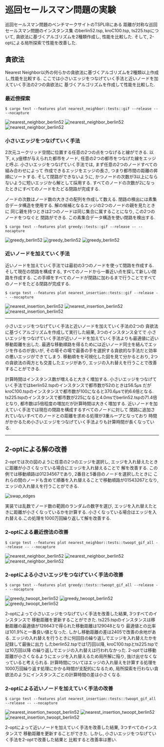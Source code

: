 
# 巡回セールスマン問題の実験

巡回セールスマン問題のベンチマークサイトのTSPLIBにある
距離が対称な巡回セールスマン問題のインスタンス集
のberlin52.tsp, kroC100.tsp, ts225.tspについて,
貪欲法に基づくアルゴリズムを2種類作成し, 性能を比較した.
そして, 2-optによる局所探索で性能を改善した.

## 貪欲法

Nearest Neighbor以外の何らかの貪欲法に基づくアルゴリズムを2種類以上作成し,性能を比較する.
ここでは小さいエッジをつなげていく手法と近いノードを加えていく手法の2つの貪欲法に
基づくアルゴリズムを作成して性能を比較した.

### 最近傍探索

```
$ cargo test --features plot nearest_neighbor::tests::gif --release -- --nocapture
```

![nearest_neighbor_berlin52](images/gif/nearest_neighbor_berlin52.gif)
![nearest_neighbor_berlin52](images/gif/nearest_neighbor_kroC100.gif)
![nearest_neighbor_berlin52](images/gif/nearest_neighbor_ts225.gif)

### 小さいエッジをつなげていく手法

2次元ユークリッド空間に位置する任意の2つの点をつなげると線ができる.
以下, $x, y$座標が与えられた都市をノード, 任意の2つの都市をつなげた線をエッジと呼ぶ.
小さいエッジをつなげていく手法では, まず任意の2つのノードすべての組み合わせによって
作成できるエッジをエッジの長さ, つまり都市間の距離の昇順にソートする.
そして閉路ができないように, かつノードの次数が3以上にならないように短いエッジから解として採用する.
すべてのノードの次数が2になったときにすべてのノードをたどる閉路が完成する.

ノードの次数はノード数の大きさの配列を作成して数える.
閉路の検出には素集合データ構造を使用する. 解の候補となるエッジの2つのノードの親を見たときに
同じ親を持つときは2つのノードは同じ集合に属することになり, この2つのノードをつなぐと
閉路ができる. この素集合データ構造を使い閉路を検出する.

```
$ cargo test --features plot greedy::tests::gif --release -- --nocapture
```

![greedy_berlin52](images/gif/greedy_berlin52.gif)
![greedy_berlin52](images/gif/greedy_kroC100.gif)
![greedy_berlin52](images/gif/greedy_ts225.gif)

### 近いノードを加えていく手法

近いノードを加えていく手法では最初の3つのノードを使って閉路を作成する.
そして現在の閉路を構成する, すべてのノードから一番近い点を探して新しい閉路を作成する.
この手順をすべてのノードが閉路に加わるまで行うことですべてのノードをたどる閉路が完成する.

```
$ cargo test --features plot nearest_insertion::tests::gif --release -- --nocapture
```

![nearest_insertion_berlin52](images/gif/nearest_insertion_berlin52.gif)
![nearest_insertion_berlin52](images/gif/nearest_insertion_kroC100.gif)
![nearest_insertion_berlin52](images/gif/nearest_insertion_ts225.gif)

---

小さいエッジをつなげていく手法と近いノードを加えていく手法の2つの
貪欲法に基づくアルゴリズムを作成して実行した結果, 3つのインスタンス全てで
小さいエッジをつなげていく手法が近いノードを加えていく手法よりも最適値に近い
移動距離を出した.
最適な移動順路を得るためには近いノード同士を結んでエッジを作るのが良いが,
その場その場で最善の手を選択する貪欲的な手法だと効率の悪いエッジができてしまう.
移動順をを可視化した図を見て分かるとおり, 2つの貪欲法の両方とも交差したエッジがあり,
エッジの入れ替えを行うことで改善することができる.

計算時間はインスタンス数が増えると大きく増加する.
小さいエッジをつなげていく手法ではberlin52.tspのインスタンスで都市数が52のときは56.5$\mu$s
だがkroC100.tspのインスタンスで都市数が100になると370.6$\mu$sで約6.6倍となる.
ts225.tspのインスタンスで都市数が225になると4.0msでberlin52.tspの71.4倍となり,
都市数は5倍程度の増加だが計算時間は大きく増加する.
近いノードを加えていく手法では現在の閉路を構成するすべてのノードに対して
閉路に追加されていないすべてのノードとの距離を求める処理が3重ループとなっており
時間がかかるため小さいエッジをつなげていく手法よりも計算時間が長くなっている.

---

## 2-optによる解の改善

2-optでは次の図のように任意の2つのエッジを選択し,
エッジを入れ替えたときに距離が小さくなっている場合にエッジを入れ替えることで
解を改善する.
この例では移動順路は01234567であり, 2番目と5番目のノードを選択したときに
これらの間のノードも含めて順番を入れ替えることで移動順路が01543267となり,
エッジの入れ替えを行うことができる.

![swap_edges](images/swap_edges.png)

実装では乱数でノード数の範囲のランダムの数字を選び,
エッジを入れ替えたときに距離が小さくなっているかを計算する.
小さくなっている場合はエッジを入れ替える.この処理を1000万回繰り返して解を改善する.

### 2-optによる最近傍法の改善

```
$ cargo test --features plot nearest_neighbor::tests::twoopt_gif_all --release -- --nocapture
```

![nearest_neighbor_berlin52](images/gif/nearest_neighbor_twoopt_berlin52.gif)
![nearest_neighbor_berlin52](images/gif/nearest_neighbor_twoopt_kroC100.gif)
![nearest_neighbor_berlin52](images/gif/nearest_neighbor_twoopt_ts225.gif)

### 2-optによる小さいエッジをつなげていく手法の改善

```
$ cargo test --features plot greedy::tests::twoopt_gif_all --release -- --nocapture
```

![greedy_twoopt_berlin52](images/gif/greedy_twoopt_berlin52.gif)
![greedy_twoopt_berlin52](images/gif/greedy_twoopt_kroC100.gif)
![greedy_twoopt_berlin52](images/gif/greedy_twoopt_ts225.gif)

2-optによって小さいエッジをつなげていく手法を改善した結果, 3つすべてのインスタンスで
移動距離を更新することができた.
ts225.tspのインスタンスは移動距離の最適値が126643で得られた移動距離は129048となり
最適値との比率は101.9%と一番良い値となった. しかし移動距離の差は2405で改善の余地がある.
エッジの入れ替えを行うときに何回目の繰り返しでエッジを入れ替えたかを記録して最後に出力
したberlin52.tspでは1万回以降, kroC100.tspとts225.tspでは10万回以降
の繰り返しでエッジの入れ替えは行われなかった.
2-optでは移動距離が小さくなるようにエッジを入れ替えるため局所解に陥り,
抜け出せなくなっていると考えられる.
計算時間についてはエッジの入れ替えを計算する処理を1000万回繰り返す処理にかかる時間が支配的になるため,
局所探索を行わない貪欲法のようにインスタンスごとの計算時間の差は小さくなる.

### 2-optによる近いノードを加えていく手法の改善


```
$ cargo test --features plot nearest_insertion::tests::twoopt_gif_all --release -- --nocapture
```

![nearest_insertion_twoopt_berlin52](images/gif/nearest_insertion_twoopt_berlin52.gif)
![nearest_insertion_twoopt_berlin52](images/gif/nearest_insertion_twoopt_kroC100.gif)
![nearest_insertion_twoopt_berlin52](images/gif/nearest_insertion_twoopt_ts225.gif)


2-optによって近いノードを加えていく手法を改善した結果, 3つすべてのインスタンスで
移動距離を更新することができた. しかし, 小さいエッジをつなげていく手法を2-optで改善した結果と
比較すると改善率は悪い.
